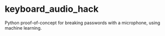 # keyboard_audio_hack
Python proof-of-concept for breaking passwords with a microphone, using machine learning.
